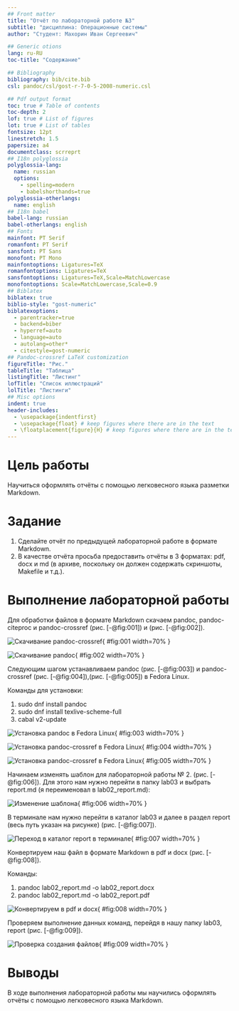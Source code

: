 ```yaml
---
## Front matter
title: "Отчёт по лабораторной работе №3"
subtitle: "дисциплина: Операционные системы"
author: "Студент: Махорин Иван Сергеевич"

## Generic otions
lang: ru-RU
toc-title: "Содержание"

## Bibliography
bibliography: bib/cite.bib
csl: pandoc/csl/gost-r-7-0-5-2008-numeric.csl

## Pdf output format
toc: true # Table of contents
toc-depth: 2
lof: true # List of figures
lot: true # List of tables
fontsize: 12pt
linestretch: 1.5
papersize: a4
documentclass: scrreprt
## I18n polyglossia
polyglossia-lang:
  name: russian
  options:
	- spelling=modern
	- babelshorthands=true
polyglossia-otherlangs:
  name: english
## I18n babel
babel-lang: russian
babel-otherlangs: english
## Fonts
mainfont: PT Serif
romanfont: PT Serif
sansfont: PT Sans
monofont: PT Mono
mainfontoptions: Ligatures=TeX
romanfontoptions: Ligatures=TeX
sansfontoptions: Ligatures=TeX,Scale=MatchLowercase
monofontoptions: Scale=MatchLowercase,Scale=0.9
## Biblatex
biblatex: true
biblio-style: "gost-numeric"
biblatexoptions:
  - parentracker=true
  - backend=biber
  - hyperref=auto
  - language=auto
  - autolang=other*
  - citestyle=gost-numeric
## Pandoc-crossref LaTeX customization
figureTitle: "Рис."
tableTitle: "Таблица"
listingTitle: "Листинг"
lofTitle: "Список иллюстраций"
lolTitle: "Листинги"
## Misc options
indent: true
header-includes:
  - \usepackage{indentfirst}
  - \usepackage{float} # keep figures where there are in the text
  - \floatplacement{figure}{H} # keep figures where there are in the text
---
```


# Цель работы

Научиться оформлять отчёты с помощью легковесного языка разметки Markdown.

# Задание

1. Сделайте отчёт по предыдущей лабораторной работе в формате Markdown.
2. В качестве отчёта просьба предоставить отчёты в 3 форматах: pdf, docx и md (в архиве, поскольку он должен содержать скриншоты, Makefile и т.д.).

# Выполнение лабораторной работы

Для обработки файлов в формате Markdown скачаем pandoc, pandoc-citeproc и pandoc-crossref (рис. [-@fig:001]) и (рис. [-@fig:002]).

![Скачивание pandoc-crossref](image/15.png){ #fig:001 width=70% }

![Скачивание pandoc](image/16.png){ #fig:002 width=70% }

Следующим шагом устанавливаем pandoc (рис. [-@fig:003]) и pandoc-crossref (рис. [-@fig:004]),(рис. [-@fig:005]) в Fedora Linux.

Команды для установки:

1. sudo dnf install pandoc
2. sudo dnf install texlive-scheme-full
3. cabal v2-update

![Установка pandoc в Fedora Linux](image/17.png){ #fig:003 width=70% }

![Установка pandoc-crossref в Fedora Linux](image/18.png){ #fig:004 width=70% }

![Установка pandoc-crossref в Fedora Linux](image/19.png){ #fig:005 width=70% }

Начинаем изменять шаблон для лабораторной работы № 2. (рис. [-@fig:006]). Для этого нам нужно перейти в папку lab03 и выбрать report.md (я переименовал в lab02_report.md):
    	   	
![Изменение шаблона](image/20.png){ #fig:006 width=70% }

В терминале нам нужно перейти в каталог lab03 и далее в раздел report (весь путь указан на рисунке) (рис. [-@fig:007]).
	
![Переход в каталог report в терминале](image/21.png){ #fig:007 width=70% }

Конвертируем наш файл в формате Markdown в pdf и docx (рис. [-@fig:008]).

Команды:

1. pandoc lab02_report.md -o lab02_report.docx
2. pandoc lab02_report.md -o lab02_report.pdf
	
![Конвертируем в pdf и docx](image/22.png){ #fig:008 width=70% }

Проверяем выполнение данных команд, перейдя в нашу папку lab03, report (рис. [-@fig:009]).

![Проверка создания файлов](image/23.png){ #fig:009 width=70% }

# Выводы

В ходе выполнения лабораторной работы мы научились оформлять отчёты с помощью легковесного языка Markdown.
